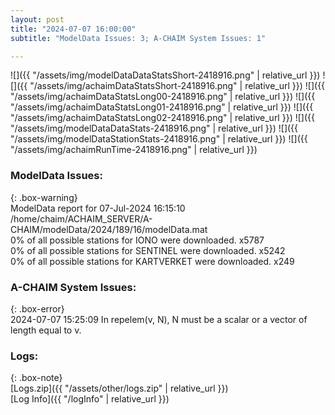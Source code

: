 ```yaml
---
layout: post
title: "2024-07-07 16:00:00"
subtitle: "ModelData Issues: 3; A-CHAIM System Issues: 1"

---
```


![]({{ "/assets/img/modelDataDataStatsShort-2418916.png" | relative_url }})
![]({{ "/assets/img/achaimDataStatsShort-2418916.png" | relative_url }})
![]({{ "/assets/img/achaimDataStatsLong00-2418916.png" | relative_url }})
![]({{ "/assets/img/achaimDataStatsLong01-2418916.png" | relative_url }})
![]({{ "/assets/img/achaimDataStatsLong02-2418916.png" | relative_url }})
![]({{ "/assets/img/modelDataDataStats-2418916.png" | relative_url }})
![]({{ "/assets/img/modelDataStationStats-2418916.png" | relative_url }})
![]({{ "/assets/img/achaimRunTime-2418916.png" | relative_url }})


### ModelData Issues:  
  
{: .box-warning}  
 ModelData report for 07-Jul-2024 16:15:10   
 /home/chaim/ACHAIM_SERVER/A-CHAIM/modelData/2024/189/16/modelData.mat   
 0% of all possible stations for IONO were downloaded. x5787   
 0% of all possible stations for SENTINEL were downloaded. x5242   
 0% of all possible stations for KARTVERKET were downloaded. x249   
  
### A-CHAIM System Issues:  
  
{: .box-error}  
2024-07-07 15:25:09 In repelem(v, N), N must be a scalar or a vector of length equal to v.  

### Logs:  
  
{: .box-note}  
[Logs.zip]({{ "/assets/other/logs.zip" | relative_url }})  
[Log Info]({{ "/logInfo" | relative_url }})  
